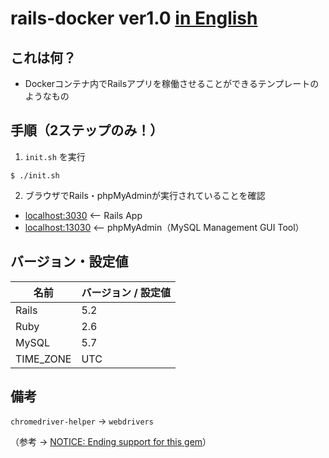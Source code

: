 # rails-docker ver1.0 [in English](README_en.md)
## これは何？
* Dockerコンテナ内でRailsアプリを稼働させることができるテンプレートのようなもの

## 手順（2ステップのみ！）
1. `init.sh` を実行
```
$ ./init.sh
```
2. ブラウザでRails・phpMyAdminが実行されていることを確認
* [localhost:3030](http://localhost:3030/) <-- Rails App
* [localhost:13030](http://localhost:13030/) <-- phpMyAdmin（MySQL Management GUI Tool）

## バージョン・設定値
|  名前  | バージョン / 設定値   |
| -- | -- |
| Rails | 5.2 |
| Ruby | 2.6 |
| MySQL | 5.7 |
| TIME_ZONE | UTC |

## 備考
`chromedriver-helper` -> `webdrivers`

（参考 -> [NOTICE: Ending support for this gem](https://github.com/flavorjones/chromedriver-helper/issues/83)）
